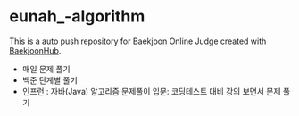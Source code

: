 # eunah_-algorithm
This is a auto push repository for Baekjoon Online Judge created with [BaekjoonHub](https://github.com/BaekjoonHub/BaekjoonHub).

- 매일 문제 풀기
- 백준 단계별 풀기
- 인프런 : 자바(Java) 알고리즘 문제풀이 입문: 코딩테스트 대비 강의 보면서 문제 풀기

